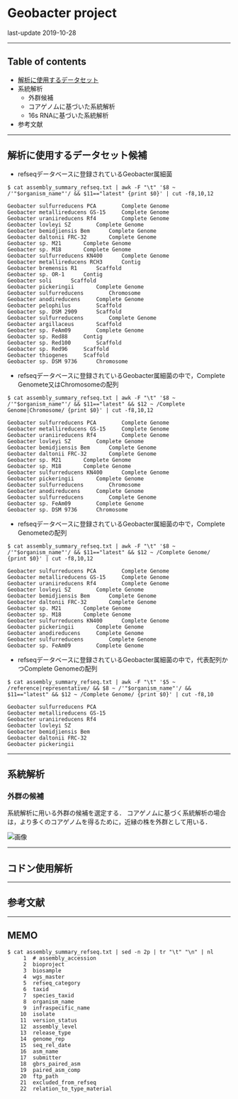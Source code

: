 # Geobacter project

last-update 2019-10-28

-------------------------------------------------
## Table of contents

- [解析に使用するデータセット](#解析に使用するデータセット候補)
- 系統解析
  - 外群候補
  - コアゲノムに基づいた系統解析
  - 16s RNAに基づいた系統解析
- 参考文献

-------------------------------------------------

## 解析に使用するデータセット候補

- refseqデータベースに登録されているGeobacter属細菌
```
$ cat assembly_summary_refseq.txt | awk -F "\t" '$8 ~ /'"$organism_name"'/ && $11=="latest" {print $0}' | cut -f8,10,12

Geobacter sulfurreducens PCA		Complete Genome
Geobacter metallireducens GS-15		Complete Genome
Geobacter uraniireducens Rf4		Complete Genome
Geobacter lovleyi SZ		Complete Genome
Geobacter bemidjiensis Bem		Complete Genome
Geobacter daltonii FRC-32		Complete Genome
Geobacter sp. M21		Complete Genome
Geobacter sp. M18		Complete Genome
Geobacter sulfurreducens KN400		Complete Genome
Geobacter metallireducens RCH3		Contig
Geobacter bremensis R1		Scaffold
Geobacter sp. OR-1		Contig
Geobacter soli		Scaffold
Geobacter pickeringii		Complete Genome
Geobacter sulfurreducens		Chromosome
Geobacter anodireducens		Complete Genome
Geobacter pelophilus		Scaffold
Geobacter sp. DSM 2909		Scaffold
Geobacter sulfurreducens		Complete Genome
Geobacter argillaceus		Scaffold
Geobacter sp. FeAm09		Complete Genome
Geobacter sp. Red88		Contig
Geobacter sp. Red100		Scaffold
Geobacter sp. Red96		Scaffold
Geobacter thiogenes		Scaffold
Geobacter sp. DSM 9736		Chromosome
```

- refseqデータベースに登録されているGeobacter属細菌の中で，Complete Genomete又はChromosomeの配列
```
$ cat assembly_summary_refseq.txt | awk -F "\t" '$8 ~ /'"$organism_name"'/ && $11=="latest" && $12 ~ /Complete Genome|Chromosome/ {print $0}' | cut -f8,10,12

Geobacter sulfurreducens PCA		Complete Genome
Geobacter metallireducens GS-15		Complete Genome
Geobacter uraniireducens Rf4		Complete Genome
Geobacter lovleyi SZ		Complete Genome
Geobacter bemidjiensis Bem		Complete Genome
Geobacter daltonii FRC-32		Complete Genome
Geobacter sp. M21		Complete Genome
Geobacter sp. M18		Complete Genome
Geobacter sulfurreducens KN400		Complete Genome
Geobacter pickeringii		Complete Genome
Geobacter sulfurreducens		Chromosome
Geobacter anodireducens		Complete Genome
Geobacter sulfurreducens		Complete Genome
Geobacter sp. FeAm09		Complete Genome
Geobacter sp. DSM 9736		Chromosome
```

- refseqデータベースに登録されているGeobacter属細菌の中で，Complete Genometeの配列
```
$ cat assembly_summary_refseq.txt | awk -F "\t" '$8 ~ /'"$organism_name"'/ && $11=="latest" && $12 ~ /Complete Genome/ {print $0}' | cut -f8,10,12

Geobacter sulfurreducens PCA		Complete Genome
Geobacter metallireducens GS-15		Complete Genome
Geobacter uraniireducens Rf4		Complete Genome
Geobacter lovleyi SZ		Complete Genome
Geobacter bemidjiensis Bem		Complete Genome
Geobacter daltonii FRC-32		Complete Genome
Geobacter sp. M21		Complete Genome
Geobacter sp. M18		Complete Genome
Geobacter sulfurreducens KN400		Complete Genome
Geobacter pickeringii		Complete Genome
Geobacter anodireducens		Complete Genome
Geobacter sulfurreducens		Complete Genome
Geobacter sp. FeAm09		Complete Genome
```

- refseqデータベースに登録されているGeobacter属細菌の中で，代表配列かつComplete Genomeの配列

```
$ cat assembly_summary_refseq.txt | awk -F "\t" '$5 ~ /reference|representative/ && $8 ~ /'"$organism_name"'/ && $11=="latest" && $12 ~ /Complete Genome/ {print $0}' | cut -f8,10

Geobacter sulfurreducens PCA	
Geobacter metallireducens GS-15	
Geobacter uraniireducens Rf4	
Geobacter lovleyi SZ	
Geobacter bemidjiensis Bem	
Geobacter daltonii FRC-32	
Geobacter pickeringii	
```

-------------------------------------------------

## 系統解析

### 外群の候補

系統解析に用いる外群の候補を選定する．
コアゲノムに基づく系統解析の場合は，より多くのコアゲノムを得るために，近縁の株を外群として用いる．

![画像](https://www.researchgate.net/publication/41038562/figure/fig1/AS:213951632678912@1428021452070/Genome-based-Geobacter-phylogeny-Bayesian-inference-of-the-phylogenetic-tree-of-the-six.png)

-------------------------------------------------

## コドン使用解析
-------------------------------------------------

## 参考文献

---
## MEMO

```
$ cat assembly_summary_refseq.txt | sed -n 2p | tr "\t" "\n" | nl
     1	# assembly_accession
     2	bioproject
     3	biosample
     4	wgs_master
     5	refseq_category
     6	taxid
     7	species_taxid
     8	organism_name
     9	infraspecific_name
    10	isolate
    11	version_status
    12	assembly_level
    13	release_type
    14	genome_rep
    15	seq_rel_date
    16	asm_name
    17	submitter
    18	gbrs_paired_asm
    19	paired_asm_comp
    20	ftp_path
    21	excluded_from_refseq
    22	relation_to_type_material
```
